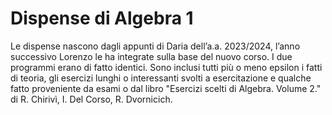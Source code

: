 # Dispense di Algebra 1

Le dispense nascono dagli appunti di Daria dell’a.a. 2023/2024, l’anno successivo Lorenzo le ha integrate sulla base del nuovo corso. I due programmi erano di fatto identici. Sono inclusi tutti più o meno epsilon i fatti di teoria, gli esercizi lunghi o interessanti svolti a esercitazione e qualche fatto proveniente da esami o dal libro "Esercizi scelti di Algebra. Volume 2." di R. Chirivì, I. Del Corso, R. Dvornicich.
